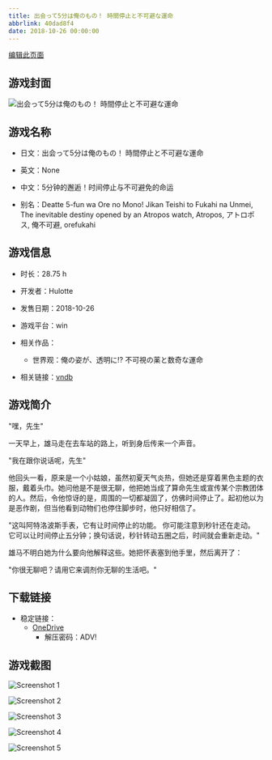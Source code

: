 ```yaml
---
title: 出会って5分は俺のもの！ 時間停止と不可避な運命
abbrlink: 40dad8f4
date: 2018-10-26 00:00:00
---
```

[编辑此页面](https://github.com/ACG-3/ADV3-source/blob/main/source/_posts/games/%E5%87%BA%E4%BC%9A%E3%81%A3%E3%81%A65%E5%88%86%E3%81%AF%E4%BF%BA%E3%81%AE%E3%82%82%E3%81%AE%EF%BC%81%20%E6%99%82%E9%96%93%E5%81%9C%E6%AD%A2%E3%81%A8%E4%B8%8D%E5%8F%AF%E9%81%BF%E3%81%AA%E9%81%8B%E5%91%BD.md)

## 游戏封面

![出会って5分は俺のもの！ 時間停止と不可避な運命](https://pan.timero.xyz/onedrive/img_lib_001/%E5%87%BA%E4%BC%9A%E3%81%A3%E3%81%A65%E5%88%86%E3%81%AF%E4%BF%BA%E3%81%AE%E3%82%82%E3%81%AE%EF%BC%81%20%E6%99%82%E9%96%93%E5%81%9C%E6%AD%A2%E3%81%A8%E4%B8%8D%E5%8F%AF%E9%81%BF%E3%81%AA%E9%81%8B%E5%91%BD_cover.avif)


## 游戏名称

- 日文：出会って5分は俺のもの！ 時間停止と不可避な運命
- 英文：None
- 中文：5分钟的邂逅！时间停止与不可避免的命运

- 别名：Deatte 5-fun wa Ore no Mono! Jikan Teishi to Fukahi na Unmei, The inevitable destiny opened by an Atropos watch, Atropos, アトロポス, 俺不可避, orefukahi


## 游戏信息

- 时长：28.75 h
- 开发者：Hulotte
- 发售日期：2018-10-26
- 游戏平台：win
- 相关作品：
   - 世界观：俺の姿が、透明に!? 不可視の薬と数奇な運命

- 相关链接：[vndb](https://vndb.org/v23388)


## 游戏简介

"嘿，先生"

一天早上，雄马走在去车站的路上，听到身后传来一个声音。

"我在跟你说话呢，先生"

他回头一看，原来是一个小姑娘，虽然初夏天气炎热，但她还是穿着黑色主题的衣服，戴着头巾。她问他是不是很无聊，他把她当成了算命先生或宣传某个宗教团体的人。然后，令他惊讶的是，周围的一切都凝固了，仿佛时间停止了。起初他以为是恶作剧，但当他看到动物们也停住脚步时，他只好相信了。

"这叫阿特洛波斯手表，它有让时间停止的功能。
你可能注意到秒针还在走动。
它可以让时间停止五分钟；换句话说，秒针转动五圈之后，时间就会重新走动。"

雄马不明白她为什么要向他解释这些。她把怀表塞到他手里，然后离开了：

"你很无聊吧？请用它来调剂你无聊的生活吧。"




## 下载链接

- 稳定链接：
    - [OneDrive](https://pan.timero.xyz/onedrive/adv_lib_001/%E5%87%BA%E4%BC%9A%E3%81%A3%E3%81%A65%E5%88%86%E3%81%AF%E4%BF%BA%E3%81%AE%E3%82%82%E3%81%AE%EF%BC%81%20%E6%99%82%E9%96%93%E5%81%9C%E6%AD%A2%E3%81%A8%E4%B8%8D%E5%8F%AF%E9%81%BF%E3%81%AA%E9%81%8B%E5%91%BD)
        - 解压密码：ADV!



## 游戏截图


![Screenshot 1](https://pan.timero.xyz/onedrive/img_lib_001/%E5%87%BA%E4%BC%9A%E3%81%A3%E3%81%A65%E5%88%86%E3%81%AF%E4%BF%BA%E3%81%AE%E3%82%82%E3%81%AE%EF%BC%81%20%E6%99%82%E9%96%93%E5%81%9C%E6%AD%A2%E3%81%A8%E4%B8%8D%E5%8F%AF%E9%81%BF%E3%81%AA%E9%81%8B%E5%91%BD_Screenshot_1.avif)

![Screenshot 2](https://pan.timero.xyz/onedrive/img_lib_001/%E5%87%BA%E4%BC%9A%E3%81%A3%E3%81%A65%E5%88%86%E3%81%AF%E4%BF%BA%E3%81%AE%E3%82%82%E3%81%AE%EF%BC%81%20%E6%99%82%E9%96%93%E5%81%9C%E6%AD%A2%E3%81%A8%E4%B8%8D%E5%8F%AF%E9%81%BF%E3%81%AA%E9%81%8B%E5%91%BD_Screenshot_2.avif)

![Screenshot 3](https://pan.timero.xyz/onedrive/img_lib_001/%E5%87%BA%E4%BC%9A%E3%81%A3%E3%81%A65%E5%88%86%E3%81%AF%E4%BF%BA%E3%81%AE%E3%82%82%E3%81%AE%EF%BC%81%20%E6%99%82%E9%96%93%E5%81%9C%E6%AD%A2%E3%81%A8%E4%B8%8D%E5%8F%AF%E9%81%BF%E3%81%AA%E9%81%8B%E5%91%BD_Screenshot_3.avif)

![Screenshot 4](https://pan.timero.xyz/onedrive/img_lib_001/%E5%87%BA%E4%BC%9A%E3%81%A3%E3%81%A65%E5%88%86%E3%81%AF%E4%BF%BA%E3%81%AE%E3%82%82%E3%81%AE%EF%BC%81%20%E6%99%82%E9%96%93%E5%81%9C%E6%AD%A2%E3%81%A8%E4%B8%8D%E5%8F%AF%E9%81%BF%E3%81%AA%E9%81%8B%E5%91%BD_Screenshot_4.avif)

![Screenshot 5](https://pan.timero.xyz/onedrive/img_lib_001/%E5%87%BA%E4%BC%9A%E3%81%A3%E3%81%A65%E5%88%86%E3%81%AF%E4%BF%BA%E3%81%AE%E3%82%82%E3%81%AE%EF%BC%81%20%E6%99%82%E9%96%93%E5%81%9C%E6%AD%A2%E3%81%A8%E4%B8%8D%E5%8F%AF%E9%81%BF%E3%81%AA%E9%81%8B%E5%91%BD_Screenshot_5.avif)

